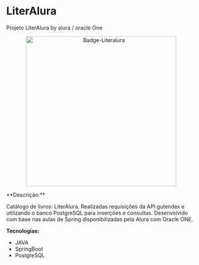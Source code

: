 # LiterAlura
Projeto LiterAlura by alura / oracle One
<p align="center">
  <img width="400" height="400" alt="Badge-Literalura" src="https://github.com/user-attachments/assets/6fca6823-02a4-4e55-a93e-bcde19c07b9a" />
</p>
**Descrição:**

Catálogo de livros: LiterAlura. Realizadas requisições da API gutendex e utilizando o banco PostgreSQL para inserções e consultas.
Desenvolvido com base nas aulas de Spring disponibilizadas pela Alura com Oracle ONE.

**Tecnologias:**

* JAVA
* SpringBoot
* PostgreSQL






